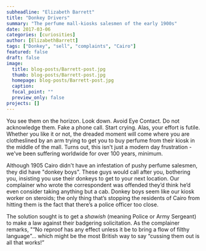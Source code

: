 ```yaml
---
subheadline: "Elizabeth Barrett"
title: "Donkey Drivers"
summary: "The perfume mall-kiosks salesmen of the early 1900s"
date: 2017-03-06
categories: [curiosities]
author: [ElizabethBarrett]
tags: ["Donkey", "sell", "complaints", "Cairo"]
featured: false
draft: false
image:
  title: blog-posts/Barrett-post.jpg
  thumb: blog-posts/Barrett-post.jpg
  homepage: blog-posts/Barrett-post.jpg
  caption:
  focal_point: ""
  preview_only: false
projects: []
---
```

You see them on the horizon. Look down. Avoid Eye Contact. Do not acknowledge them. Fake a phone call. Start crying. Alas, your effort is futile. Whether you like it or not, the dreaded moment will come where you are clotheslined by an arm trying to get you to buy perfume from their kiosk in the middle of the mall. Turns out, this isn't just a modern day frustration - we've been suffering worldwide for over 100 years, minimum.

Although 1905 Cairo didn't have an infestation of pushy perfume salesmen, they did have "donkey boys". These guys would call after you, bothering you, insisting you use their donkeys to get to your next location. Our complainer who wrote the correspondent was offended they’d think he’d even consider taking anything but a cab. Donkey boys seem like our kiosk worker on steroids; the only thing that’s stopping the residents of Cairo from hitting them is the fact that there’s a police officer too close.

The solution sought is to get a *shawish* (meaning Police or Army Sergeant) to make a law against their badgering solicitation. As the complainer remarks, "“No reproof has any effect unless it be to bring a flow of filthy language”... which might be the most British way to say “cussing them out is all that works!”
